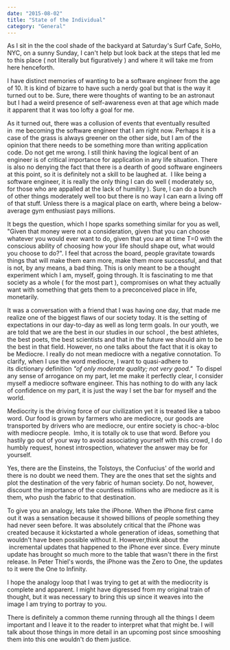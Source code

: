 ```yaml
---
date: "2015-08-02"
title: "State of the Individual"
category: "General"
---
```

As I sit in the the cool shade of the backyard at Saturday's Surf Cafe, SoHo, NYC, on a sunny Sunday, I can't help but look back at the steps that led me to this place ( not literally but figuratively ) and where it will take me from here henceforth.

I have distinct memories of wanting to be a software engineer from the age of 10. It is kind of bizarre to have such a nerdy goal but that is the way it turned out to be. Sure, there were thoughts of wanting to be an astronaut but I had a weird presence of self-awareness even at that age which made it apparent that it was too lofty a goal for me.

As it turned out, there was a collusion of events that eventually resulted in  me becoming the software engineer that I am right now. Perhaps it is a case of the grass is always greener on the other side, but I am of the opinion that there needs to be something more than writing application code. Do not get me wrong. I still think having the logical bent of an engineer is of critical importance for application in any life situation. There is also no denying the fact that there is a dearth of good software engineers at this point, so it is definitely not a skill to be laughed at.  I like being a software engineer, it is really the only thing I can do well ( moderately so, for those who are appalled at the lack of humility ). Sure, I can do a bunch of other things moderately well too but there is no way I can earn a living off of that stuff. Unless there is a magical place on earth, where being a below-average gym enthusiast pays millions.

It begs the question, which I hope sparks something similar for you as well, "Given that money were not a consideration, given that you can choose whatever you would ever want to do, given that you are at time T=0 with the conscious ability of choosing how your life should shape out, what would you choose to do?". I feel that across the board, people gravitate towards things that will make them earn more, make them more successful, and that is not, by any means, a bad thing. This is only meant to be a thought experiment which I am, myself, going through. It is fascinating to me that society as a whole ( for the most part ), compromises on what they actually want with something that gets them to a preconceived place in life, monetarily.

It was a conversation with a friend that I was having one day, that made me realize one of the biggest flaws of our society today. It is the setting of expectations in our day-to-day as well as long term goals. In our youth, we are told that we are the best in our studies in our school , the best athletes, the best poets, the best scientists and that in the future we should aim to be the best in that field. However, no one talks about the fact that it is okay to be Mediocre. I really do not mean mediocre with a negative connotation. To clarify, when I use the word mediocre, I want to quasi-adhere to its dictionary definition <em>"of only moderate quality; not very good."  </em>To dispel any sense of arrogance on my part, let me make it perfectly clear, I consider myself a mediocre software engineer. This has nothing to do with any lack of confidence on my part, it is just the way I set the bar for myself and the world.

Mediocrity is the driving force of our civilization yet it is treated like a taboo word. Our food is grown by farmers who are mediocre, our goods are transported by drivers who are mediocre, our entire society is choc-a-bloc with mediocre people.  Imho, it is totally ok to use that word. Before you hastily go out of your way to avoid associating yourself with this crowd, I do humbly request, honest introspection, whatever the answer may be for yourself.

Yes, there are the Einsteins, the Tolstoys, the Confucius' of the world and there is no doubt we need them. They are the ones that set the sights and plot the destination of the very fabric of human society. Do not, however, discount the importance of the countless millions who are mediocre as it is them, who push the fabric to that destination.

To give you an analogy, lets take the iPhone. When the iPhone first came out it was a sensation because it showed billions of people something they had never seen before. It was absolutely critical that the iPhone was created because it kickstarted a whole generation of ideas, something that wouldn't have been possible without it. However,think about the  incremental updates that happened to the iPhone ever since. Every minute update has brought so much more to the table that wasn't there in the first release. In Peter Thiel's words, the iPhone was the Zero to One, the updates to it were the One to Infinity.

I hope the analogy loop that I was trying to get at with the mediocrity is complete and apparent. I might have digressed from my original train of thought, but it was necessary to bring this up since it weaves into the image I am trying to portray to you.

There is definitely a common theme running through all the things I deem important and I leave it to the reader to interpret what that might be. I will talk about those things in more detail in an upcoming post since smooshing them into this one wouldn't do them justice.

